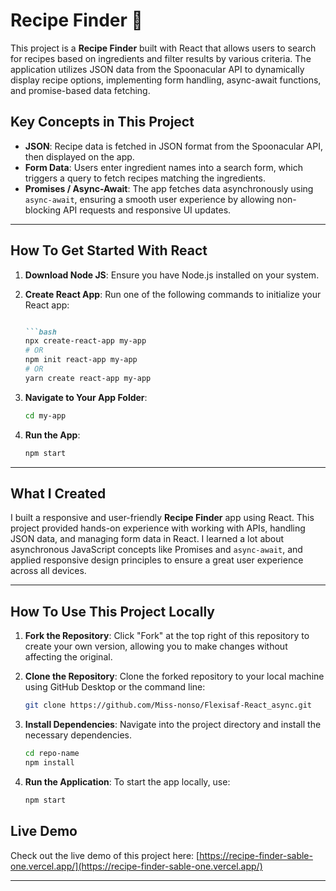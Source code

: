 # Recipe Finder 🍲


This project is a **Recipe Finder** built with React that allows users to search for recipes based on ingredients and filter results by various criteria. The application utilizes JSON data from the Spoonacular API to dynamically display recipe options, implementing form handling, async-await functions, and promise-based data fetching.

## Key Concepts in This Project

- **JSON**: Recipe data is fetched in JSON format from the Spoonacular API, then displayed on the app.
- **Form Data**: Users enter ingredient names into a search form, which triggers a query to fetch recipes matching the ingredients.
- **Promises / Async-Await**: The app fetches data asynchronously using `async-await`, ensuring a smooth user experience by allowing non-blocking API requests and responsive UI updates.

---

## How To Get Started With React

1. **Download Node JS**: Ensure you have Node.js installed on your system.
2. **Create React App**: Run one of the following commands to initialize your React app:
   ```markdown

   ```bash
   npx create-react-app my-app
   # OR
   npm init react-app my-app
   # OR
   yarn create react-app my-app
   ```

4. **Navigate to Your App Folder**:

   ```bash
   cd my-app
   ```

5. **Run the App**:

   ```bash
   npm start
   ```

---

## What I Created

I built a responsive and user-friendly **Recipe Finder** app using React. This project provided hands-on experience with working with APIs, handling JSON data, and managing form data in React. I learned a lot about asynchronous JavaScript concepts like Promises and `async-await`, and applied responsive design principles to ensure a great user experience across all devices.

---

## How To Use This Project Locally

1. **Fork the Repository**: Click "Fork" at the top right of this repository to create your own version, allowing you to make changes without affecting the original.

2. **Clone the Repository**: Clone the forked repository to your local machine using GitHub Desktop or the command line:

   ```bash
   git clone https://github.com/Miss-nonso/Flexisaf-React_async.git
   ```

3. **Install Dependencies**: Navigate into the project directory and install the necessary dependencies.

   ```bash
   cd repo-name
   npm install
   ```

4. **Run the Application**: To start the app locally, use:

   ```bash
   npm start
   ```

## Live Demo

Check out the live demo of this project here: [https://recipe-finder-sable-one.vercel.app/](https://recipe-finder-sable-one.vercel.app/)

--- 


